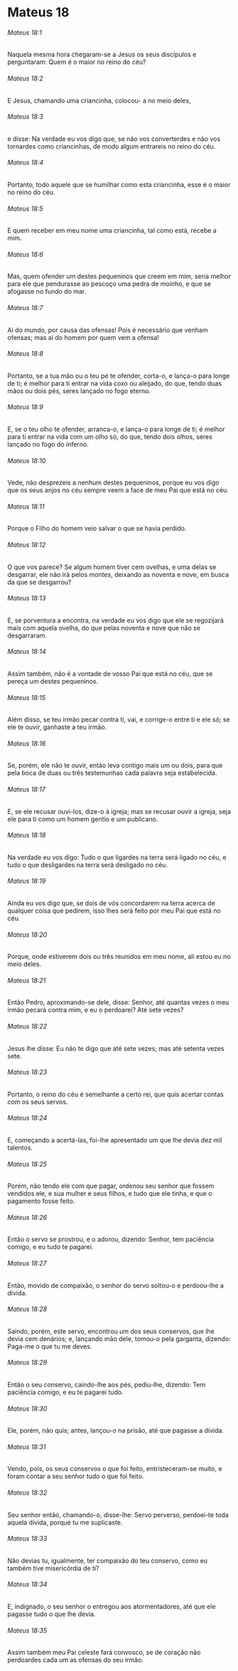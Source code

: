 # Mateus 18

###### Mateus 18:1

Naquela mesma hora chegaram-se a Jesus os seus discípulos e perguntaram: Quem é o maior no reino do céu?

###### Mateus 18:2

E Jesus, chamando uma criancinha, colocou- a no meio deles,

###### Mateus 18:3

e disse: Na verdade eu vos digo que, se não vos converterdes e não vos tornardes como criancinhas, de modo algum entrareis no reino do céu.

###### Mateus 18:4

Portanto, todo aquele que se humilhar como esta criancinha, esse é o maior no reino do céu.

###### Mateus 18:5

E quem receber em meu nome uma criancinha, tal como está, recebe a mim.

###### Mateus 18:6

Mas, quem ofender um destes pequeninos que creem em mim, seria melhor para ele que pendurasse ao pescoço uma pedra de moinho, e que se afogasse no fundo do mar.

###### Mateus 18:7

Ai do mundo, por causa das ofensas! Pois é necessário que venham ofensas; mas ai do homem por quem vem a ofensa!

###### Mateus 18:8

Portanto, se a tua mão ou o teu pé te ofender, corta-o, e lança-o para longe de ti; é melhor para ti entrar na vida coxo ou aleijado, do que, tendo duas mãos ou dois pés, seres lançado no fogo eterno.

###### Mateus 18:9

E, se o teu olho te ofender, arranca-o, e lança-o para longe de ti; é melhor para ti entrar na vida com um olho só, do que, tendo dois olhos, seres lançado no fogo do inferno.

###### Mateus 18:10

Vede, não desprezeis a nenhum destes pequeninos, porque eu vos digo que os seus anjos no céu sempre veem a face de meu Pai que está no céu.

###### Mateus 18:11

Porque o Filho do homem veio salvar o que se havia perdido.

###### Mateus 18:12

O que vos parece? Se algum homem tiver cem ovelhas, e uma delas se desgarrar, ele não irá pelos montes, deixando as noventa e nove, em busca da que se desgarrou?

###### Mateus 18:13

E, se porventura a encontra, na verdade eu vos digo que ele se regozijará mais com aquela ovelha, do que pelas noventa e nove que não se desgarraram.

###### Mateus 18:14

Assim também, não é a vontade de vosso Pai que está no céu, que se pereça um destes pequeninos.

###### Mateus 18:15

Além disso, se teu irmão pecar contra ti, vai, e corrige-o entre ti e ele só; se ele te ouvir, ganhaste a teu irmão.

###### Mateus 18:16

Se, porém, ele não te ouvir, então leva contigo mais um ou dois, para que pela boca de duas ou três testemunhas cada palavra seja estabelecida.

###### Mateus 18:17

E, se ele recusar ouvi-los, dize-o à igreja; mas se recusar ouvir a igreja, seja ele para ti como um homem gentio e um publicano.

###### Mateus 18:18

Na verdade eu vos digo: Tudo o que ligardes na terra será ligado no céu, e tudo o que desligardes na terra será desligado no céu.

###### Mateus 18:19

Ainda eu vos digo que, se dois de vós concordarem na terra acerca de qualquer coisa que pedirem, isso lhes será feito por meu Pai que está no céu.

###### Mateus 18:20

Porque, onde estiverem dois ou três reunidos em meu nome, ali estou eu no meio deles.

###### Mateus 18:21

Então Pedro, aproximando-se dele, disse: Senhor, até quantas vezes o meu irmão pecará contra mim, e eu o perdoarei? Até sete vezes?

###### Mateus 18:22

Jesus lhe disse: Eu não te digo que até sete vezes; mas até setenta vezes sete.

###### Mateus 18:23

Portanto, o reino do céu é semelhante a certo rei, que quis acertar contas com os seus servos.

###### Mateus 18:24

E, começando a acertá-las, foi-lhe apresentado um que lhe devia dez mil talentos.

###### Mateus 18:25

Porém, não tendo ele com que pagar, ordenou seu senhor que fossem vendidos ele, e sua mulher e seus filhos, e tudo que ele tinha, e que o pagamento fosse feito.

###### Mateus 18:26

Então o servo se prostrou, e o adorou, dizendo: Senhor, tem paciência comigo, e eu tudo te pagarei.

###### Mateus 18:27

Então, movido de compaixão, o senhor do servo soltou-o e perdoou-lhe a dívida.

###### Mateus 18:28

Saindo, porém, este servo, encontrou um dos seus conservos, que lhe devia cem denários; e, lançando mão dele, tomou-o pela garganta, dizendo: Paga-me o que tu me deves.

###### Mateus 18:29

Então o seu conservo, caindo-lhe aos pés, pediu-lhe, dizendo: Tem paciência comigo, e eu te pagarei tudo.

###### Mateus 18:30

Ele, porém, não quis; antes, lançou-o na prisão, até que pagasse a dívida.

###### Mateus 18:31

Vendo, pois, os seus conservos o que foi feito, entristeceram-se muito, e foram contar a seu senhor tudo o que foi feito.

###### Mateus 18:32

Seu senhor então, chamando-o, disse-lhe: Servo perverso, perdoei-te toda aquela dívida, porque tu me suplicaste.

###### Mateus 18:33

Não devias tu, igualmente, ter compaixão do teu conservo, como eu também tive misericórdia de ti?

###### Mateus 18:34

E, indignado, o seu senhor o entregou aos atormentadores, até que ele pagasse tudo o que lhe devia.

###### Mateus 18:35

Assim também meu Pai celeste fará convosco, se de coração não perdoardes cada um as ofensas do seu irmão.

